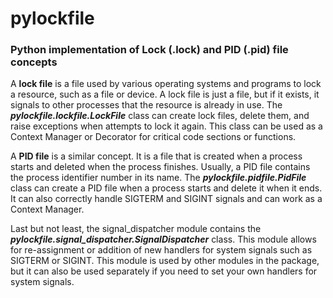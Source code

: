 # pylockfile
### Python implementation of Lock (.lock) and PID (.pid) file concepts

A <b>lock file</b> is a file used by various operating systems and programs to lock a resource, such as a file or device. A lock file is just a file, but if it exists, it signals to other processes that the resource is already in use. The <b><i>pylockfile.lockfile.LockFile</i></b> class can create lock files, delete them, and raise exceptions when attempts to lock it again. This class can be used as a Context Manager or Decorator for critical code sections or functions.

A <b>PID file</b> is a similar concept. It is a file that is created when a process starts and deleted when the process finishes. Usually, a PID file contains the process identifier number in its name. The <b><i>pylockfile.pidfile.PidFile</i></b> class can create a PID file when a process starts and delete it when it ends. It can also correctly handle SIGTERM and SIGINT signals and can work as a Context Manager.

Last but not least, the signal_dispatcher module contains the <b><i>pylockfile.signal_dispatcher.SignalDispatcher</i></b> class. This module allows for re-assignment or addition of new handlers for system signals such as SIGTERM or SIGINT. This module is used by other modules in the package, but it can also be used separately if you need to set your own handlers for system signals.
